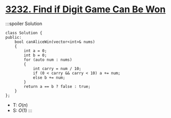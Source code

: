 # [3232\. Find if Digit Game Can Be Won](https://leetcode.com/problems/find-if-digit-game-can-be-won/)

:::spoiler Solution
```cpp=
class Solution {
public:
    bool canAliceWin(vector<int>& nums)
    {
        int a = 0;
        int b = 0;
        for (auto num : nums)
        {
            int carry = num / 10;
            if (0 < carry && carry < 10) a += num;
            else b += num;
        }
        return a == b ? false : true;
    }
};
```
- T: $O(n)$
- S: $O(1)$
:::
